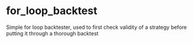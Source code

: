 # for_loop_backtest
Simple for loop backtester, used to first check validity of a strategy before putting it through a thorough backtest
